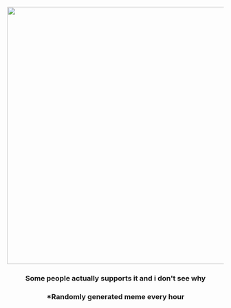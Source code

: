 <p align="center">
        <img src="https://i.redd.it/j868da9dyw591.jpg" width="600" height="600">
        </p>
        <h3 align="center">Some people actually supports it and i don't see why</h3>
        <h3 align="center">*Randomly generated meme every hour</h3>
    